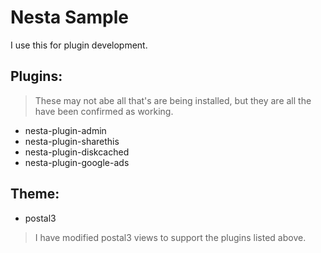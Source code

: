 # Nesta Sample

I use this for plugin development.

## Plugins:

> These may not abe all that's are being installed, but they are all the have been confirmed as working.

- nesta-plugin-admin
- nesta-plugin-sharethis
- nesta-plugin-diskcached
- nesta-plugin-google-ads


## Theme:

- postal3

> I have modified postal3 views to support the plugins listed above.

